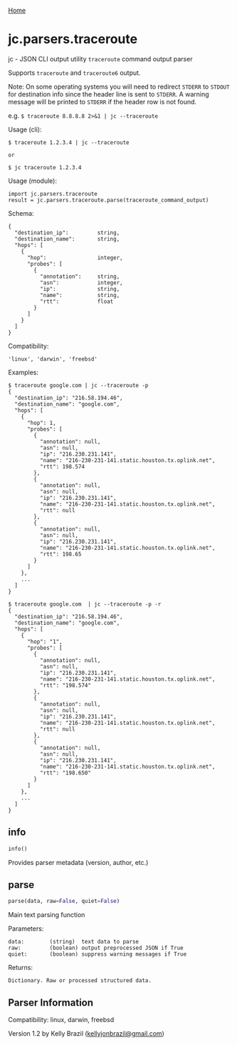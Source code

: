 [Home](https://kellyjonbrazil.github.io/jc/)

# jc.parsers.traceroute
jc - JSON CLI output utility `traceroute` command output parser

Supports `traceroute` and `traceroute6` output.

Note: On some operating systems you will need to redirect `STDERR` to `STDOUT` for destination info since the header line is sent to `STDERR`. A warning message will be printed to `STDERR` if the header row is not found.

e.g. `$ traceroute 8.8.8.8 2>&1 | jc --traceroute`

Usage (cli):

    $ traceroute 1.2.3.4 | jc --traceroute

    or

    $ jc traceroute 1.2.3.4

Usage (module):

    import jc.parsers.traceroute
    result = jc.parsers.traceroute.parse(traceroute_command_output)

Schema:

    {
      "destination_ip":         string,
      "destination_name":       string,
      "hops": [
        {
          "hop":                integer,
          "probes": [
            {
              "annotation":     string,
              "asn":            integer,
              "ip":             string,
              "name":           string,
              "rtt":            float
            }
          ]
        }
      ]
    }

Compatibility:

    'linux', 'darwin', 'freebsd'

Examples:

    $ traceroute google.com | jc --traceroute -p
    {
      "destination_ip": "216.58.194.46",
      "destination_name": "google.com",
      "hops": [
        {
          "hop": 1,
          "probes": [
            {
              "annotation": null,
              "asn": null,
              "ip": "216.230.231.141",
              "name": "216-230-231-141.static.houston.tx.oplink.net",
              "rtt": 198.574
            },
            {
              "annotation": null,
              "asn": null,
              "ip": "216.230.231.141",
              "name": "216-230-231-141.static.houston.tx.oplink.net",
              "rtt": null
            },
            {
              "annotation": null,
              "asn": null,
              "ip": "216.230.231.141",
              "name": "216-230-231-141.static.houston.tx.oplink.net",
              "rtt": 198.65
            }
          ]
        },
        ...
      ]
    }

    $ traceroute google.com  | jc --traceroute -p -r
    {
      "destination_ip": "216.58.194.46",
      "destination_name": "google.com",
      "hops": [
        {
          "hop": "1",
          "probes": [
            {
              "annotation": null,
              "asn": null,
              "ip": "216.230.231.141",
              "name": "216-230-231-141.static.houston.tx.oplink.net",
              "rtt": "198.574"
            },
            {
              "annotation": null,
              "asn": null,
              "ip": "216.230.231.141",
              "name": "216-230-231-141.static.houston.tx.oplink.net",
              "rtt": null
            },
            {
              "annotation": null,
              "asn": null,
              "ip": "216.230.231.141",
              "name": "216-230-231-141.static.houston.tx.oplink.net",
              "rtt": "198.650"
            }
          ]
        },
        ...
      ]
    }


## info
```python
info()
```
Provides parser metadata (version, author, etc.)

## parse
```python
parse(data, raw=False, quiet=False)
```

Main text parsing function

Parameters:

    data:        (string)  text data to parse
    raw:         (boolean) output preprocessed JSON if True
    quiet:       (boolean) suppress warning messages if True

Returns:

    Dictionary. Raw or processed structured data.

## Parser Information
Compatibility:  linux, darwin, freebsd

Version 1.2 by Kelly Brazil (kellyjonbrazil@gmail.com)
